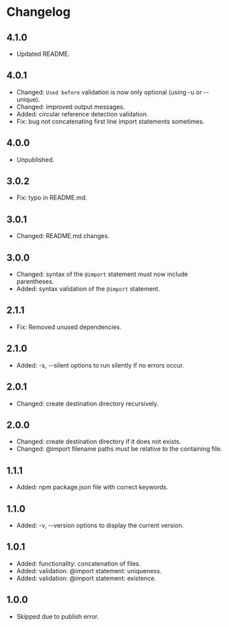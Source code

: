 # Changelog

## 4.1.0
- Updated README.

## 4.0.1
- Changed: `Used before` validation is now only optional (using -u or --unique).
- Changed: improved output messages.
- Added: circular reference detection validation.
- Fix: bug not concatenating first line import statements sometimes.

## 4.0.0
- Unpublished.

## 3.0.2
- Fix: typo in README.md.

## 3.0.1
- Changed: README.md changes.

## 3.0.0
- Changed: syntax of the `@import` statement must now include parentheses.
- Added: syntax validation of the `@import` statement.

## 2.1.1
- Fix: Removed unused dependencies.

## 2.1.0
- Added: -s, --silent options to run silently if no errors occur.

## 2.0.1
- Changed: create destination directory recursively.

## 2.0.0
- Changed: create destination directory if it does not exists.
- Changed: @import filename paths must be relative to the containing file.

## 1.1.1
- Added: npm package.json file with correct keywords.

## 1.1.0
- Added: -v, --version options to display the current version.

## 1.0.1
- Added: functionality: concatenation of files.
- Added: validation: @import statement: uniqueness.
- Added: validation: @import statement: existence.

## 1.0.0
- Skipped due to publish error.